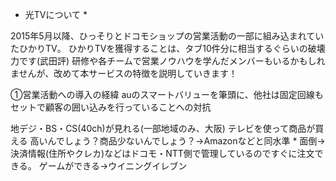 * 光TVについて *

2015年5月以降、ひっそりとドコモショップの営業活動の一部に組み込まれていたひかりTV。
ひかりTVを獲得することは、タブ10件分に相当するぐらいの破壊力です(武田評)
研修や各チームで営業ノウハウを学んだメンバーもいるかもしれませんが、改めて本サービスの特徴を説明していきます！

①営業活動への導入の経緯
auのスマートバリューを筆頭に、他社は固定回線もセットで顧客の囲い込みを行っていることへの対抗

地デジ・BS・CS(40ch)が見れる(一部地域のみ、大阪)
	テレビを使って商品が買える
	高いんでしょう？商品少ないんでしょう？→Amazonなどと同水準
	* 面倒→決済情報(住所やクレカ)などはドコモ・NTT側で管理しているのですぐに注文できる。
	ゲームができる→ウイニングイレブン
